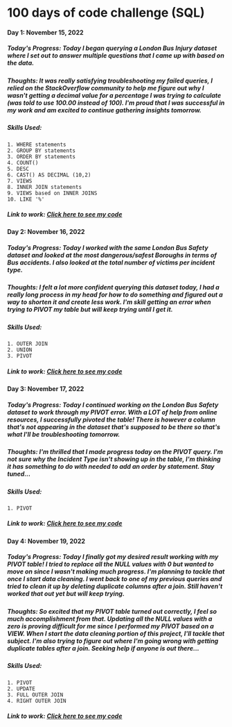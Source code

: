 # 100 days of code challenge (SQL)

#### Day 1: November 15, 2022

##### **Today's Progress:** Today I began querying a London Bus Injury dataset where I set out to answer multiple questions that I came up with based on the data. 

##### **Thoughts:** It was really satisfying troubleshooting my failed queries, I relied on the StackOverflow community to help me figure out why I wasn't getting a decimal value for a percentage I was trying to calculate (was told to use 100.00 instead of 100). I'm proud that I was successful in my work and am excited to continue gathering insights tomorrow. 

##### **Skills Used:** 

    1. WHERE statements
    2. GROUP BY statements
    3. ORDER BY statements
    4. COUNT()
    5. DESC
    6. CAST() AS DECIMAL (10,2)
    7. VIEWS
    8. INNER JOIN statements
    9. VIEWS based on INNER JOINS
    10. LIKE '%'

##### **Link to work:** [Click here to see my code](https://github.com/ashlyn-musgrave/100-Days-of-Code-Challenge-SQL/blob/main/Day%201%20-%20Bus%20Safety.sql)

#### Day 2: November 16, 2022

##### **Today's Progress:** Today I worked with the same London Bus Safety dataset and looked at the most dangerous/safest Boroughs in terms of Bus accidents. I also looked at the total number of victims per incident type. 

##### **Thoughts:** I felt a lot more confident querying this dataset today, I had a really long process in my head for how to do something and figured out a way to shorten it and create less work. I'm skill getting an error when trying to PIVOT my table but will keep trying until I get it. 

##### **Skills Used:**  

    1. OUTER JOIN
    2. UNION
    3. PIVOT

##### **Link to work:** [Click here to see my code](https://github.com/ashlyn-musgrave/100-Days-of-Code-Challenge-SQL/blob/main/Day%202%20-%20Bus%20Safety.sql)

#### Day 3: November 17, 2022

##### **Today's Progress:** Today I continued working on the London Bus Safety dataset to work through my PIVOT error. With a LOT of help from online resources, I successfully pivoted the table! There is however a column that's not appearing in the dataset that's supposed to be there so that's what I'll be troubleshooting tomorrow.

##### **Thoughts:** I'm thrilled that I made progress today on the PIVOT query. I'm not sure why the Incident Type isn't showing up in the table, I'm thinking it has something to do with needed to add an order by statement. Stay tuned...

##### **Skills Used:** 

    1. PIVOT

##### **Link to work:** [Click here to see my code](https://github.com/ashlyn-musgrave/100-Days-of-Code-Challenge-SQL/blob/main/Day%203%20-%20Bus%20Safety.sql)


#### Day 4: November 19, 2022

##### **Today's Progress:** Today I finally got my desired result working with my PIVOT table! I tried to replace all the NULL values with 0 but wanted to move on since I wasn't making much progress. I'm planning to tackle that once I start data cleaning. I went back to one of my previous queries and tried to clean it up by deleting duplicate columns after a join. Still haven't worked that out yet but will keep trying.

##### **Thoughts:** So excited that my PIVOT table turned out correctly, I feel so much accomplishment from that. Updating all the NULL values with a zero is proving difficult for me since I performed my PIVOT based on a VIEW. When I start the data cleaning portion of this project, I'll tackle that subject. I'm also trying to figure out where I'm going wrong with getting duplicate tables after a join. Seeking help if anyone is out there...

##### **Skills Used:** 
    1. PIVOT
    2. UPDATE
    3. FULL OUTER JOIN 
    4. RIGHT OUTER JOIN
 
##### **Link to work:** [Click here to see my code](https://github.com/ashlyn-musgrave/100-Days-of-Code-Challenge-SQL/blob/main/Day%204%20-%20Bus%20Safety.sql)






